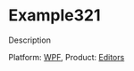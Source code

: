 # Example321

Description

Platform: [WPF](https://github.com/search?q=topic:WPF+org:codecentral-examples&type=Repositories), Product: [Editors](https://github.com/search?q=topic:Editors+org:codecentral-examples&type=Repositories)
